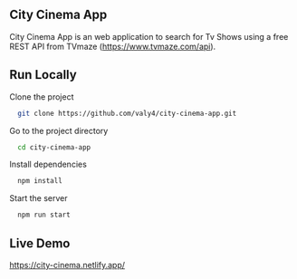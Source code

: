 ## City Cinema App

City Cinema App is an web application to search for Tv Shows using a free REST API from TVmaze (https://www.tvmaze.com/api).


## Run Locally

Clone the project

```bash
  git clone https://github.com/valy4/city-cinema-app.git
```

Go to the project directory

```bash
  cd city-cinema-app
```

Install dependencies

```bash
  npm install
```

Start the server

```bash
  npm run start
```


## Live Demo

https://city-cinema.netlify.app/
